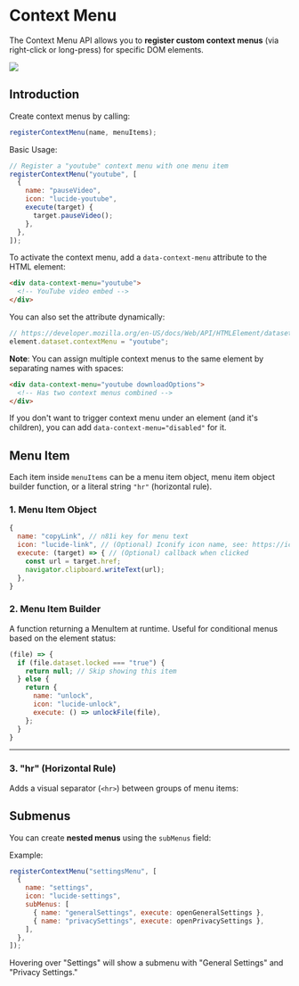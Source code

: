 # Context Menu

The Context Menu API allows you to **register custom context menus** (via right-click or long-press) for specific DOM elements.

![](/media/context-menu/context_menu.webp)

## Introduction

Create context menus by calling:

```javascript
registerContextMenu(name, menuItems);
```

Basic Usage:

```javascript
// Register a "youtube" context menu with one menu item
registerContextMenu("youtube", [
  {
    name: "pauseVideo",
    icon: "lucide-youtube",
    execute(target) {
      target.pauseVideo();
    },
  },
]);
```

To activate the context menu, add a `data-context-menu` attribute to the HTML element:

```html
<div data-context-menu="youtube">
  <!-- YouTube video embed -->
</div>
```

You can also set the attribute dynamically:

```javascript
// https://developer.mozilla.org/en-US/docs/Web/API/HTMLElement/dataset
element.dataset.contextMenu = "youtube";
```

**Note**: You can assign multiple context menus to the same element by separating names with spaces:

```html
<div data-context-menu="youtube downloadOptions">
  <!-- Has two context menus combined -->
</div>
```

If you don't want to trigger context menu under an element (and it's children), you can add `data-context-menu="disabled"` for it.

## Menu Item

Each item inside `menuItems` can be a menu item object, menu item object builder function, or a literal string `"hr"` (horizontal rule).

### 1. Menu Item Object

```javascript
{
  name: "copyLink", // n81i key for menu text
  icon: "lucide-link", // (Optional) Iconify icon name, see: https://icon-sets.iconify.design/
  execute: (target) => { // (Optional) callback when clicked
    const url = target.href;
    navigator.clipboard.writeText(url);
  },
}
```

### 2. Menu Item Builder

A function returning a MenuItem at runtime.
Useful for conditional menus based on the element status:

```javascript
(file) => {
  if (file.dataset.locked === "true") {
    return null; // Skip showing this item
  } else {
    return {
      name: "unlock",
      icon: "lucide-unlock",
      execute: () => unlockFile(file),
    };
  }
}
```

---

### 3. "hr" (Horizontal Rule)

Adds a visual separator (`<hr>`) between groups of menu items:

## Submenus

You can create **nested menus** using the `subMenus` field:

Example:

```javascript
registerContextMenu("settingsMenu", [
  {
    name: "settings",
    icon: "lucide-settings",
    subMenus: [
      { name: "generalSettings", execute: openGeneralSettings },
      { name: "privacySettings", execute: openPrivacySettings },
    ],
  },
]);
```

Hovering over "Settings" will show a submenu with "General Settings" and "Privacy Settings."
